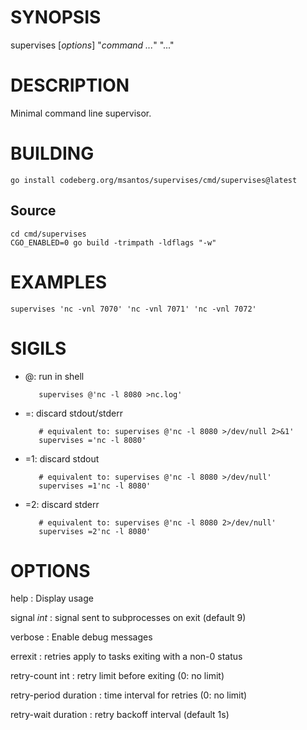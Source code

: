 # SYNOPSIS

supervises [*options*] "*command* *...*" "..."

# DESCRIPTION

Minimal command line supervisor.

# BUILDING

```
go install codeberg.org/msantos/supervises/cmd/supervises@latest
```

## Source

```
cd cmd/supervises
CGO_ENABLED=0 go build -trimpath -ldflags "-w"
```

# EXAMPLES

```
supervises 'nc -vnl 7070' 'nc -vnl 7071' 'nc -vnl 7072'
```

# SIGILS

* @: run in shell

  ```
     supervises @'nc -l 8080 >nc.log'
  ```

* =: discard stdout/stderr

  ```
     # equivalent to: supervises @'nc -l 8080 >/dev/null 2>&1'
     supervises ='nc -l 8080'
  ```

* =1: discard stdout

  ```
     # equivalent to: supervises @'nc -l 8080 >/dev/null'
     supervises =1'nc -l 8080'
  ```

* =2: discard stderr

  ```
     # equivalent to: supervises @'nc -l 8080 2>/dev/null'
     supervises =2'nc -l 8080'
  ```

# OPTIONS

help
: Display usage

signal *int*
: signal sent to subprocesses on exit (default 9)

verbose
: Enable debug messages

errexit
: retries apply to tasks exiting with a non-0 status

retry-count int
: retry limit before exiting (0: no limit)

retry-period duration
: time interval for retries (0: no limit)

retry-wait duration
: retry backoff interval (default 1s)

